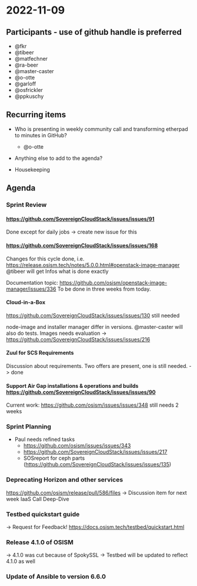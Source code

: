 # 2022-11-09
## Participants - use of github handle is preferred
* @fkr
* @tibeer
* @matfechner
* @ra-beer
* @master-caster
* @o-otte
* @garloff
* @osfrickler
* @ppkuschy

## Recurring items
* Who is presenting in weekly community call and transforming etherpad to minutes in GitHub?
  * @o-otte
* Anything else to add to the agenda?

* Housekeeping

## Agenda

### Sprint Review

#### https://github.com/SovereignCloudStack/issues/issues/91
Done except for daily jobs -> create new issue for this

#### https://github.com/SovereignCloudStack/issues/issues/168
Changes for this cycle done, i.e. https://release.osism.tech/notes/5.0.0.html#openstack-image-manager
@tibeer will get Infos what is done exactly

Documentation topic: https://github.com/osism/openstack-image-manager/issues/336
To be done in three weeks from today.

#### Cloud-in-a-Box
https://github.com/SovereignCloudStack/issues/issues/130 still needed

node-image and installer manager differ in versions. @master-caster will also do tests.
Images needs evaluation -> https://github.com/SovereignCloudStack/issues/issues/216

#### Zuul for SCS Requirements
Discussion about requirements. Two offers are present, one is still needed. -> done

#### Support Air Gap installations & operations and builds https://github.com/SovereignCloudStack/issues/issues/90
Current work: https://github.com/osism/issues/issues/348 still needs 2 weeks

### Sprint Planning
* Paul needs refined tasks
  * https://github.com/osism/issues/issues/343
  * https://github.com/SovereignCloudStack/issues/issues/217
  * SOSreport for ceph parts (https://github.com/SovereignCloudStack/issues/issues/135)

### Deprecating Horizon and other services

https://github.com/osism/release/pull/586/files
-> Discussion item for next week IaaS Call Deep-Dive

### Testbed quickstart guide
-> Request for Feedback!
https://docs.osism.tech/testbed/quickstart.html

### Release 4.1.0 of OSISM
-> 4.1.0 was cut because of SpokySSL
-> Testbed will be updated to reflect 4.1.0 as well

### Update of Ansible to version 6.6.0
